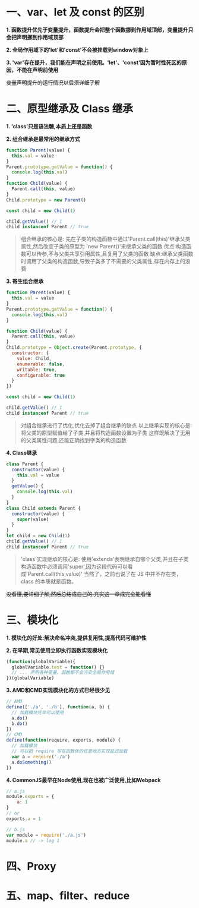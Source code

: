 # 一、var、let 及 const 的区别

  **1. 函数提升优先于变量提升，函数提升会把整个函数挪到作用域顶部，变量提升只会把声明挪到作用域顶部**

  **2. 全局作用域下的'let'和'const'不会被挂载到window对象上**

  **3. 'var'存在提升，我们能在声明之前使用。'let'、'const'因为暂时性死区的原因，不能在声明前使用**

  ~~变量声明提升的运行情况以后须详细了解~~


# 二、原型继承及 Class 继承

  **1. 'class'只是语法糖,本质上还是函数**

  **2. 组合继承是最常用的继承方式**

  ```js
  function Parent(value) {
    this.val = value
  }
  Parent.prototype.getValue = function() {
    console.log(this.val)
  }
  function Child(value) {
    Parent.call(this, value)
  }
  Child.prototype = new Parent()

  const child = new Child(1)

  child.getValue() // 1
  child instanceof Parent // true
  ```
  > 组合继承的核心是: 先在子类的构造函数中通过'Parent.call(this)'继承父类属性,然后改变子类的原型为 'new Parent()'来继承父类的函数
  > 优点:构造函数可以传参,不与父类共享引用属性,且复用了父类的函数
  > 缺点:继承父类函数时调用了父类的构造函数,导致子类多了不需要的父类属性,存在内存上的浪费

  **3. 寄生组合继承**

  ```js
  function Parent(value) {
    this.val = value
  }
  Parent.prototype.getValue = function() {
    console.log(this.val)
  }

  function Child(value) {
    Parent.call(this, value)
  }
  Child.prototype = Object.create(Parent.prototype, {
    constructor: {
      value: Child,
      enumerable: false,
      writable: true,
      configurable: true
    }
  })

  const child = new Child(1)

  child.getValue() // 1
  child instanceof Parent // true
  ```

  > 对组合继承进行了优化,优化去掉了组合继承的缺点
  > 以上继承实现的核心是: 将父类的原型赋值给了子类,并且将构造函数设置为子类
  > 这样既解决了无用的父类属性问题,还能正确找到字类的构造函数

  **4. Class继承**

  ```js
  class Parent {
    constructor(value) {
      this.val = value
    }
    getValue() {
      console.log(this.val)
    }
  }
  class Child extends Parent {
    constructor(value) {
      super(value)
    }
  }
  let child = new Child(1)
  child.getValue() // 1
  child instanceof Parent // true
  ```

  > 'class'实现继承的核心是: 使用'extends'表明继承自哪个父类,并且在子类构造函数中必须调用'super',因为这段代码可以看成'Parent.call(this,value)'
  > 当然了，之前也说了在 JS 中并不存在类，class 的本质就是函数。

  ~~没看懂,要详细了解,然后总结成自己的,充实这一章成完全能看懂~~

# 三、模块化

  **1. 模块化的好处:解决命名冲突,提供复用性,提高代码可维护性**

  **2. 在早期,常见使用立即执行函数实现模块化**
  ```js
  (function(globalVariable){
    globalVariable.test = function() {}
    // ... 声明各种变量、函数都不会污染全局作用域
  })(globalVariable)
  ```

  **3. AMD和CMD实现模块化的方式已经很少见**
  ```js
  // AMD
  define(['./a', './b'], function(a, b) {
    // 加载模块完毕可以使用
    a.do()
    b.do()
  })
  // CMD
  define(function(require, exports, module) {
    // 加载模块
    // 可以把 require 写在函数体的任意地方实现延迟加载
    var a = require('./a')
    a.doSomething()
  })
  ```
  **4. CommonJS最早在Node使用,现在也被广泛使用,比如Webpack**
  ```js
  // a.js
  module.exports = {
      a: 1
  }
  // or 
  exports.a = 1

  // b.js
  var module = require('./a.js')
  module.a // -> log 1
  ```
  


# 四、Proxy

# 五、map、filter、reduce